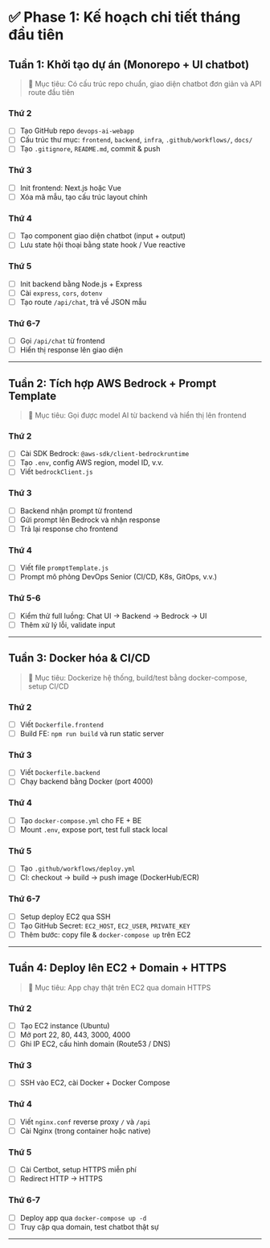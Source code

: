 # ✅ Phase 1: Kế hoạch chi tiết tháng đầu tiên

## Tuần 1: Khởi tạo dự án (Monorepo + UI chatbot)
> 🎯 Mục tiêu: Có cấu trúc repo chuẩn, giao diện chatbot đơn giản và API route đầu tiên

### Thứ 2
- [ ] Tạo GitHub repo `devops-ai-webapp`
- [ ] Cấu trúc thư mục: `frontend`, `backend`, `infra`, `.github/workflows/`, `docs/`
- [ ] Tạo `.gitignore`, `README.md`, commit & push

### Thứ 3
- [ ] Init frontend: Next.js hoặc Vue
- [ ] Xóa mã mẫu, tạo cấu trúc layout chính

### Thứ 4
- [ ] Tạo component giao diện chatbot (input + output)
- [ ] Lưu state hội thoại bằng state hook / Vue reactive

### Thứ 5
- [ ] Init backend bằng Node.js + Express
- [ ] Cài `express`, `cors`, `dotenv`
- [ ] Tạo route `/api/chat`, trả về JSON mẫu

### Thứ 6-7
- [ ] Gọi `/api/chat` từ frontend
- [ ] Hiển thị response lên giao diện

---

## Tuần 2: Tích hợp AWS Bedrock + Prompt Template
> 🎯 Mục tiêu: Gọi được model AI từ backend và hiển thị lên frontend

### Thứ 2
- [ ] Cài SDK Bedrock: `@aws-sdk/client-bedrockruntime`
- [ ] Tạo `.env`, config AWS region, model ID, v.v.
- [ ] Viết `bedrockClient.js`

### Thứ 3
- [ ] Backend nhận prompt từ frontend
- [ ] Gửi prompt lên Bedrock và nhận response
- [ ] Trả lại response cho frontend

### Thứ 4
- [ ] Viết file `promptTemplate.js`
- [ ] Prompt mô phỏng DevOps Senior (CI/CD, K8s, GitOps, v.v.)

### Thứ 5-6
- [ ] Kiểm thử full luồng: Chat UI → Backend → Bedrock → UI
- [ ] Thêm xử lý lỗi, validate input

---

## Tuần 3: Docker hóa & CI/CD
> 🎯 Mục tiêu: Dockerize hệ thống, build/test bằng docker-compose, setup CI/CD

### Thứ 2
- [ ] Viết `Dockerfile.frontend`
- [ ] Build FE: `npm run build` và run static server

### Thứ 3
- [ ] Viết `Dockerfile.backend`
- [ ] Chạy backend bằng Docker (port 4000)

### Thứ 4
- [ ] Tạo `docker-compose.yml` cho FE + BE
- [ ] Mount `.env`, expose port, test full stack local

### Thứ 5
- [ ] Tạo `.github/workflows/deploy.yml`
- [ ] CI: checkout → build → push image (DockerHub/ECR)

### Thứ 6-7
- [ ] Setup deploy EC2 qua SSH
- [ ] Tạo GitHub Secret: `EC2_HOST`, `EC2_USER`, `PRIVATE_KEY`
- [ ] Thêm bước: copy file & `docker-compose up` trên EC2

---

## Tuần 4: Deploy lên EC2 + Domain + HTTPS
> 🎯 Mục tiêu: App chạy thật trên EC2 qua domain HTTPS

### Thứ 2
- [ ] Tạo EC2 instance (Ubuntu)
- [ ] Mở port 22, 80, 443, 3000, 4000
- [ ] Ghi IP EC2, cấu hình domain (Route53 / DNS)

### Thứ 3
- [ ] SSH vào EC2, cài Docker + Docker Compose

### Thứ 4
- [ ] Viết `nginx.conf` reverse proxy `/` và `/api`
- [ ] Cài Nginx (trong container hoặc native)

### Thứ 5
- [ ] Cài Certbot, setup HTTPS miễn phí
- [ ] Redirect HTTP → HTTPS

### Thứ 6-7
- [ ] Deploy app qua `docker-compose up -d`
- [ ] Truy cập qua domain, test chatbot thật sự

---

